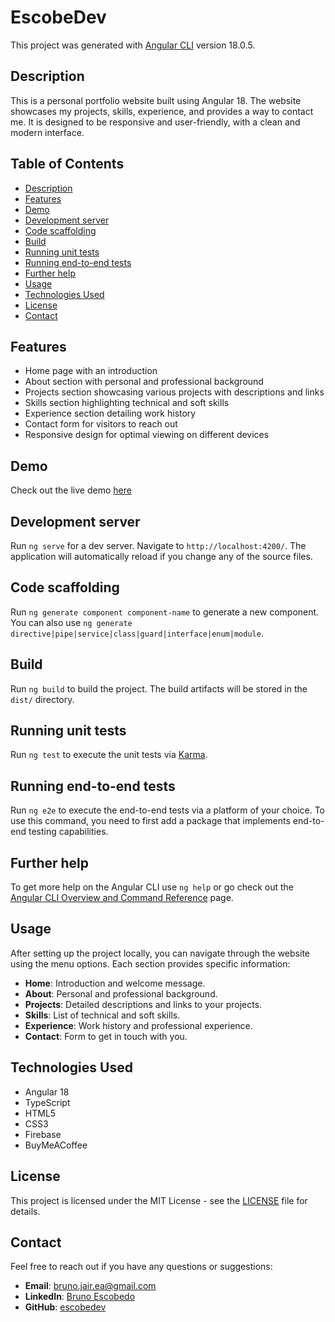 # EscobeDev

This project was generated with [Angular CLI](https://github.com/angular/angular-cli) version 18.0.5.

## Description

This is a personal portfolio website built using Angular 18. The website showcases my projects, skills, experience, and provides a way to contact me. It is designed to be responsive and user-friendly, with a clean and modern interface.

## Table of Contents

- [Description](#description)
- [Features](#features)
- [Demo](#demo)
- [Development server](#development-server)
- [Code scaffolding](#code-scaffolding)
- [Build](#build)
- [Running unit tests](#running-unit-tests)
- [Running end-to-end tests](#running-end-to-end-tests)
- [Further help](#further-help)
- [Usage](#usage)
- [Technologies Used](#technologies-used)
- [License](#license)
- [Contact](#contact)

## Features

- Home page with an introduction
- About section with personal and professional background
- Projects section showcasing various projects with descriptions and links
- Skills section highlighting technical and soft skills
- Experience section detailing work history
- Contact form for visitors to reach out
- Responsive design for optimal viewing on different devices

## Demo

Check out the live demo [here](http://escobedev.com)

## Development server

Run `ng serve` for a dev server. Navigate to `http://localhost:4200/`. The application will automatically reload if you change any of the source files.

## Code scaffolding

Run `ng generate component component-name` to generate a new component. You can also use `ng generate directive|pipe|service|class|guard|interface|enum|module`.

## Build

Run `ng build` to build the project. The build artifacts will be stored in the `dist/` directory.

## Running unit tests

Run `ng test` to execute the unit tests via [Karma](https://karma-runner.github.io).

## Running end-to-end tests

Run `ng e2e` to execute the end-to-end tests via a platform of your choice. To use this command, you need to first add a package that implements end-to-end testing capabilities.

## Further help

To get more help on the Angular CLI use `ng help` or go check out the [Angular CLI Overview and Command Reference](https://angular.dev/tools/cli) page.

## Usage

After setting up the project locally, you can navigate through the website using the menu options. Each section provides specific information:

- **Home**: Introduction and welcome message.
- **About**: Personal and professional background.
- **Projects**: Detailed descriptions and links to your projects.
- **Skills**: List of technical and soft skills.
- **Experience**: Work history and professional experience.
- **Contact**: Form to get in touch with you.

## Technologies Used

- Angular 18
- TypeScript
- HTML5
- CSS3
- Firebase
- BuyMeACoffee

## License

This project is licensed under the MIT License - see the [LICENSE](LICENSE) file for details.

## Contact

Feel free to reach out if you have any questions or suggestions:

- **Email**: [bruno.jair.ea@gmail.com](mailto:bruno.jair.ea@gmail.com)
- **LinkedIn**: [Bruno Escobedo](https://www.linkedin.com/in/bruno-escobedo)
- **GitHub**: [escobedev](https://github.com/escobedev)